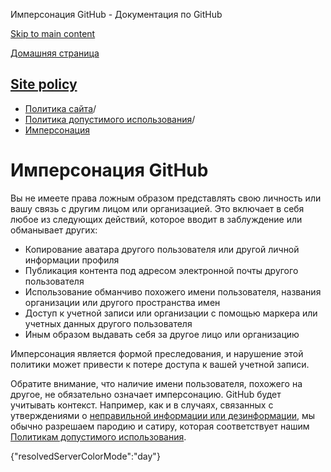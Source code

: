 Имперсонация GitHub - Документация по GitHub

[Skip to main content](#main-content)

[Домашняя страница](/ru)

[Site policy](/ru/site-policy)
----------

* [Политика сайта](/ru/site-policy)/
* [Политика допустимого использования](/ru/site-policy/acceptable-use-policies)/
* [Имперсонация](/ru/site-policy/acceptable-use-policies/github-impersonation)

Имперсонация GitHub
==========

Вы не имеете права ложным образом представлять свою личность или вашу связь с другим лицом или организацией. Это включает в себя любое из следующих действий, которое вводит в заблуждение или обманывает других:

* Копирование аватара другого пользователя или другой личной информации профиля
* Публикация контента под адресом электронной почты другого пользователя
* Использование обманчиво похожего имени пользователя, названия организации или другого пространства имен
* Доступ к учетной записи или организации с помощью маркера или учетных данных другого пользователя
* Иным образом выдавать себя за другое лицо или организацию

Имперсонация является формой преследования, и нарушение этой политики может привести к потере доступа к вашей учетной записи.

Обратите внимание, что наличие имени пользователя, похожего на другое, не обязательно означает имперсонацию. GitHub будет учитывать контекст. Например, как и в случаях, связанных с утверждениями о [неправильной информации или дезинформации](/ru/site-policy/acceptable-use-policies/github-misinformation-and-disinformation), мы обычно разрешаем пародию и сатиру, которая соответствует нашим [Политикам допустимого использования](/ru/site-policy/acceptable-use-policies/github-acceptable-use-policies).

{"resolvedServerColorMode":"day"}
